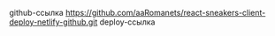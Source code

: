 github-ссылка https://github.com/aaRomanets/react-sneakers-client-deploy-netlify-github.git
deploy-ссылка 